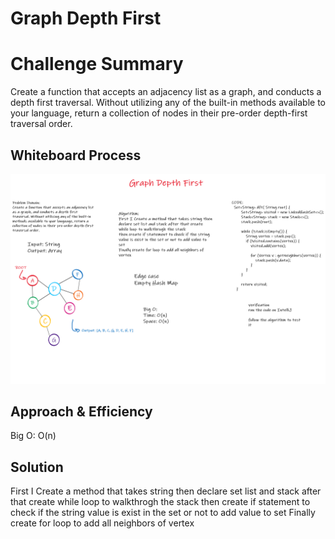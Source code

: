# Graph Depth First

# Challenge Summary
Create a function that accepts an adjacency list as a graph, and conducts a depth first traversal. Without utilizing any of the built-in methods available to your language, return a collection of nodes in their pre-order depth-first traversal order.
## Whiteboard Process
![dfh](https://github.com/Maryam-n98/data-structures-and-algorithms/blob/main/graph/img/code38.png)
## Approach & Efficiency
Big O: O(n)
## Solution
First I Create a method that takes string then declare set list and stack after that create while loop to walkthrogh the stack
then create if statement to check if the string value is exist in the set or not to add value to set
Finally create for loop to add all neighbors of vertex
